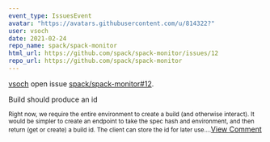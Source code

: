 ```yaml
---
event_type: IssuesEvent
avatar: "https://avatars.githubusercontent.com/u/814322?"
user: vsoch
date: 2021-02-24
repo_name: spack/spack-monitor
html_url: https://github.com/spack/spack-monitor/issues/12
repo_url: https://github.com/spack/spack-monitor
---
```


<a href='https://github.com/vsoch' target='_blank'>vsoch</a> open issue <a href='https://github.com/spack/spack-monitor/issues/12' target='_blank'>spack/spack-monitor#12</a>.

<p>Build should produce an id</p><small>Right now, we require the entire environment to create a build (and otherwise interact). It would be simpler to create an endpoint to take the spec hash and environment, and then return (get or create) a build id. The client can store the id for later use....</small><a href='https://github.com/spack/spack-monitor/issues/12' target='_blank'>View Comment</a>